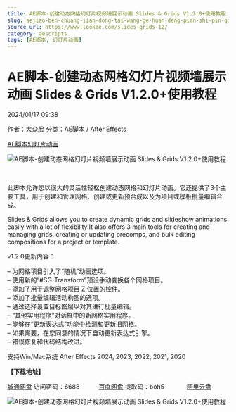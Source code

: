 ```yaml
---
title: AE脚本-创建动态网格幻灯片视频墙展示动画 Slides & Grids V1.2.0+使用教程
slug: aejiao-ben-chuang-jian-dong-tai-wang-ge-huan-deng-pian-shi-pin-qiang-zhan-shi-dong-hua-slides-grids-v1-2-0-shi-yong-jiao-cheng
source_url: https://www.lookae.com/slides-grids-12/
category: aescripts
tags: [AE脚本, 幻灯片动画]
---
```

# AE脚本-创建动态网格幻灯片视频墙展示动画 Slides & Grids V1.2.0+使用教程

2024/01/17 09:38

作者：大众脸
分类：[AE脚本](https://www.lookae.com/after-effects/aescripts/) / [After Effects](https://www.lookae.com/after-effects/)

[AE脚本](https://www.lookae.com/tag/ae%e8%84%9a%e6%9c%ac/)[幻灯片动画](https://www.lookae.com/tag/%e5%b9%bb%e7%81%af%e7%89%87%e5%8a%a8%e7%94%bb/)

![AE脚本-创建动态网格幻灯片视频墙展示动画 Slides & Grids V1.2.0+使用教程](https://www.lookae.com/wp-content/uploads/2023/02/Slides-Grids.jpg "AE脚本-创建动态网格幻灯片视频墙展示动画 Slides & Grids V1.2.0+使用教程-LookAE.com")

[﻿﻿﻿](https://cloud.video.taobao.com//play/u/705956171/p/1/e/6/t/1/398444347062.mp4)

此脚本允许您以很大的灵活性轻松创建动态网格和幻灯片动画。它还提供了3个主要工具，用于创建和管理网格、创建或更新预合成以及为项目或模板批量编辑合成。

Slides & Grids allows you to create dynamic grids and slideshow animations easily with a lot of flexibility.It also offers 3 main tools for creating and managing grids, creating or updating precomps, and bulk editing compositions for a project or template.

v1.2.0更新内容：

– 为网格项目引入了“随机”动画选项。  
– 使用新的“#SG-Transform”预设手动变换各个网格项目。  
– 添加了用于调整网格项目 Z 位置的控件。  
– 添加了批量编辑活动构图的选项。  
– 通过选择设置目标图层以对其进行批量编辑。  
– “其他实用程序”对话框中的新网格实用程序。  
– 能够在“更新表达式”功能中检测和更新旧网格。  
– 如果需要，在您同意的情况下自动更新表达式引擎。  
– 错误修复和代码结构改进。

支持Win/Mac系统 After Effects 2024, 2023, 2022, 2021, 2020

**【下载地址】**

[城通网盘](https://url70.ctfile.com/f/2827370-1008909986-98fcc6?p=4431) 访问密码：6688           [百度网盘](https://pan.baidu.com/s/1d8T4_DRVTF7jKp7iy2NQwQ?pwd=boh5) 提取码：boh5             [阿里云盘](https://www.alipan.com/s/m1VZrBboxEr)

![AE脚本-创建动态网格幻灯片视频墙展示动画 Slides & Grids V1.2.0+使用教程](https://img.alicdn.com/imgextra/i4/705956171/O1CN01ykPSZo1vSMw3ehXbz_!!705956171.jpg "AE脚本-创建动态网格幻灯片视频墙展示动画 Slides & Grids V1.2.0+使用教程-LookAE.com")
